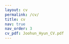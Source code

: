 ```yaml
---
layout: cv
permalink: /cv/
title: cv
nav: true
nav_order: 3
cv_pdf: Joohun_Hyun_CV.pdf
---
```



<!-- ---
layout: cv
permalink: /cv/
title: cv
nav: true
nav_order: 5
cv_pdf: https://github.com/joohunhyun/cv/blob/7ab10a6b7859c368fc27db0aaed373a32f44ecb1/RenderCV_sb2nov_Theme-2.pdf # you can also use external links here
description: Please click on the icon to the right to view my curriculum vitae.

# This is a description of the page. You can modify it in '_pages/cv.md'. You can also change or remove the top pdf download button.
# toc:
#   sidebar: left
--- -->
